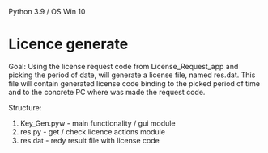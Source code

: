 Python 3.9 / OS Win 10 

# Licence generate

Goal: Using the license request code from License_Request_app and picking the period of date, will generate a license file, named res.dat. This file will contain generated license code binding to the picked period of time and to the concrete PC where was made the request code.

Structure:

1. Key_Gen.pyw - main functionality / gui module
2. res.py - get / check licence actions module
3. res.dat - redy result file with license code 
